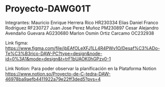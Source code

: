 # Proyecto-DAWG01T

Integrantes:
Mauricio Enrique Herrera Rico HR230334
Elias Daniel Franco Rodriguez RF230727
Juan Jose Perez Muñoz PM230897
Cesar Alejandro Avendaño Guevara AG230680
Marlon Osmin Ortiz Carcamo OC232938

Link figma:
https://www.figma.com/file/jbEAfOLeXFJ1LL4R4PWv1O/Desaf%C3%ADo-Te%C3%B3rico-DAW-PC?type=design&node-id=0%3A1&mode=design&t=trF1bUAOK0hGPzv0-1

Link Notion:
Para poder observar la planificación en la Plataforma Notion
https://www.notion.so/Proyecto-de-C-tedra-DAW-46978ba9aefb4411922a79e22ff3ded5?pvs=4
